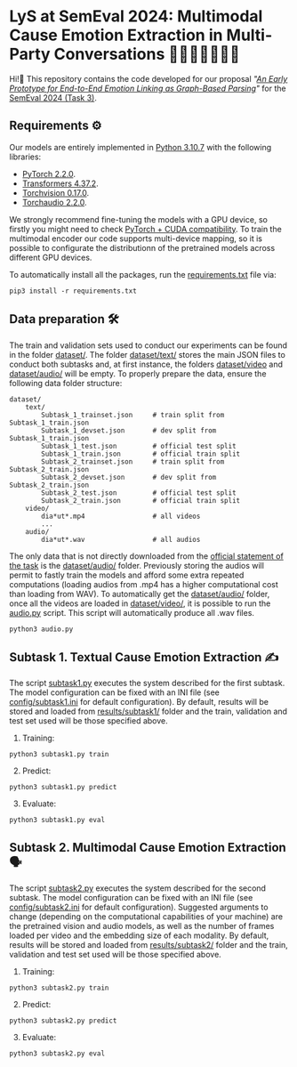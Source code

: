 # LyS at SemEval 2024: Multimodal Cause Emotion Extraction in Multi-Party Conversations 💁🏻‍♂️💭🙋🏻‍♀️

Hi!👋 This repository contains the code developed for our proposal *"[An Early Prototype for End-to-End Emotion
Linking as Graph-Based Parsing](https://arxiv.org/abs/2405.06483)"* for the [SemEval 2024 (Task 3)](https://nustm.github.io/SemEval-2024_ECAC/). 

## Requirements ⚙️

Our models are entirely implemented in [Python 3.10.7](https://www.python.org/downloads/release/python-3107/) with the following libraries:

- [PyTorch 2.2.0](https://pytorch.org/).
- [Transformers 4.37.2](https://huggingface.co/docs/transformers/index).
- [Torchvision 0.17.0](https://pytorch.org/vision/stable/index.html).
- [Torchaudio 2.2.0](https://pytorch.org/audio/stable/index.html).

We strongly recommend fine-tuning the models with a GPU device, so firstly you might need to check [PyTorch + CUDA compatibility](https://pytorch.org/get-started/previous-versions/). To train the multimodal encoder our code supports multi-device mapping, so it is possible to configurate the distributionn of the pretrained models across different GPU devices. 

To automatically install all the packages, run the [requirements.txt](requirements.txt) file via: 

```shell
pip3 install -r requirements.txt
```

## Data preparation 🛠️

The train and validation sets used to conduct our experiments can be found in the folder [dataset/](dataset/). The folder [dataset/text/](dataset/text/) stores the main JSON files to conduct both subtasks and, at first instance, the folders [dataset/video](dataset/video/)  and [dataset/audio/](dataset/audio/) will be empty. To properly prepare the data, ensure the following data folder structure:

```
dataset/    
    text/
        Subtask_1_trainset.json     # train split from Subtask_1_train.json
        Subtask_1_devset.json       # dev split from Subtask_1_train.json
        Subtask_1_test.json         # official test split 
        Subtask_1_train.json        # official train split 
        Subtask_2_trainset.json     # train split from Subtask_2_train.json
        Subtask_2_devset.json       # dev split from Subtask_2_train.json
        Subtask_2_test.json         # official test split 
        Subtask_2_train.json        # official train split 
    video/
        dia*ut*.mp4                 # all videos
        ...
    audio/
        dia*ut*.wav                 # all audios
```

The only data that is not directly downloaded from the [official statement of the task](https://nustm.github.io/SemEval-2024_ECAC/) is the [dataset/audio/](dataset/audio) folder. Previously storing the audios will permit to fastly train the models and afford some extra repeated computations (loading audios from .mp4 has a higher computational cost than loading from WAV). To automatically get the [dataset/audio/](dataset/audio/) folder, once all the videos are loaded in [dataset/video/](dataset/video/), it is possible to run the [audio.py](audio.py) script. This script will automatically produce all .wav files.

```
python3 audio.py
```


## Subtask 1. Textual Cause Emotion Extraction ✍️

The script [subtask1.py](subtask1.py) executes the system described for the first subtask. The model configuration can be fixed with an INI file (see [config/subtask1.ini](config/subtask1.ini) for default configuration). By default, results will be stored and loaded from [results/subtask1/](results/subtask1/) folder and the train, validation and test set used will be those specified above.

1. Training:

```shell 
python3 subtask1.py train 
```

2. Predict:

```shell 
python3 subtask1.py predict 
```

3. Evaluate:

```shell 
python3 subtask1.py eval
```


## Subtask 2. Multimodal Cause Emotion Extraction 🗣️
The script [subtask2.py](subtask2.py) executes the system described for the second subtask. The model configuration can be fixed with an INI file (see [config/subtask2.ini](config/subtask2.ini) for default configuration). Suggested arguments to change (depending on the computational capabilities of your machine) are the pretrained vision and audio models, as well as the number of frames loaded per video and the embedding size of each modality.  By default, results will be stored and loaded from [results/subtask2/](results/subtask2/) folder and the train, validation and test set used will be those specified above.

1. Training:

```shell 
python3 subtask2.py train 
```

2. Predict:

```shell 
python3 subtask2.py predict 
```

3. Evaluate:

```shell 
python3 subtask2.py eval
```
